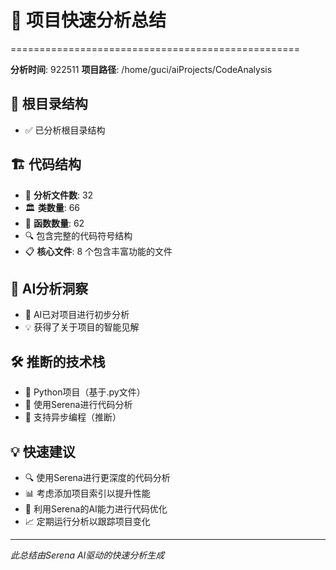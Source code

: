 # 🚀 项目快速分析总结
==================================================

**分析时间**: 922511
**项目路径**: /home/guci/aiProjects/CodeAnalysis

## 📁 根目录结构
- ✅ 已分析根目录结构

## 🏗️ 代码结构
- 📄 **分析文件数**: 32
- 🏛️ **类数量**: 66
- 🔧 **函数数量**: 62
- 🔍 包含完整的代码符号结构
- 📋 **核心文件**: 8 个包含丰富功能的文件

## 🤖 AI分析洞察
- 🧠 AI已对项目进行初步分析
- 💡 获得了关于项目的智能见解

## 🛠️ 推断的技术栈
- 🐍 Python项目（基于.py文件）
- 🤖 使用Serena进行代码分析
- 📝 支持异步编程（推断）

## 💡 快速建议
- 🔍 使用Serena进行更深度的代码分析
- 📊 考虑添加项目索引以提升性能
- 🧠 利用Serena的AI能力进行代码优化
- 📈 定期运行分析以跟踪项目变化

---
*此总结由Serena AI驱动的快速分析生成*